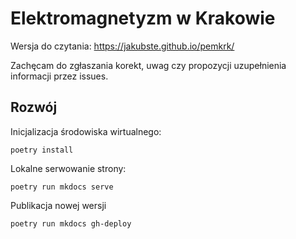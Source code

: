 # Elektromagnetyzm w Krakowie

Wersja do czytania: https://jakubste.github.io/pemkrk/

Zachęcam do zgłaszania korekt, uwag czy propozycji uzupełnienia informacji przez issues.

## Rozwój

Inicjalizacja środowiska wirtualnego:

    poetry install

Lokalne serwowanie strony:

    poetry run mkdocs serve

Publikacja nowej wersji

    poetry run mkdocs gh-deploy
